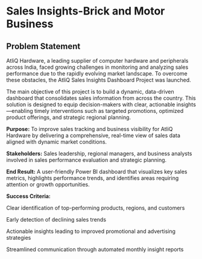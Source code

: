 # Sales Insights-Brick and Motor Business
## Problem Statement

AtliQ Hardware, a leading supplier of computer hardware and peripherals across India, faced growing challenges in monitoring and analyzing sales performance due to the rapidly evolving market landscape. To overcome these obstacles, the AtliQ Sales Insights Dashboard Project was launched.

The main objective of this project is to build a dynamic, data-driven dashboard that consolidates sales information from across the country. This solution is designed to equip decision-makers with clear, actionable insights—enabling timely interventions such as targeted promotions, optimized product offerings, and strategic regional planning.

**Purpose:**
To improve sales tracking and business visibility for AtliQ Hardware by delivering a comprehensive, real-time view of sales data aligned with dynamic market conditions.

**Stakeholders:**
Sales leadership, regional managers, and business analysts involved in sales performance evaluation and strategic planning.

**End Result:**
A user-friendly Power BI dashboard that visualizes key sales metrics, highlights performance trends, and identifies areas requiring attention or growth opportunities.

**Success Criteria:**

Clear identification of top-performing products, regions, and customers

Early detection of declining sales trends

Actionable insights leading to improved promotional and advertising strategies

Streamlined communication through automated monthly insight reports
